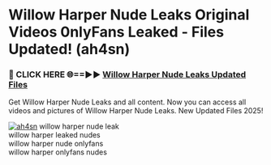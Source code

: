 # Willow Harper Nude Leaks Original Videos 0nlyFans Leaked - Files Updated! (ah4sn)

<h3>🔴 CLICK HERE 🌐==►► <a href="https://tinyurl.com/5h6xmrr3" rel="nofollow">Willow Harper Nude Leaks Updated Files</a></h3>

Get Willow Harper Nude Leaks and all content. Now you can access all videos and pictures of Willow Harper Nude Leaks. New Updated Files 2025!

[![ah4sn](https://i.imgur.com/KVD873Z.gif)](https://tinyurl.com/5h6xmrr3)
willow harper nude leak<br>
willow harper leaked nudes<br>
willow harper nude onlyfans<br>
willow harper onlyfans nudes